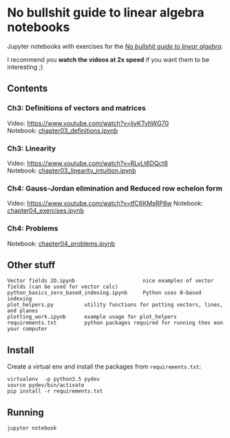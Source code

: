 No bullshit guide to linear algebra notebooks
=============================================
Jupyter notebooks with exercises for the [*No bullshit guide to linear algebra*](https://gum.co/noBSLA).

I recommend you **watch the videos at 2x speed** if you want them to be interesting ;)


Contents
--------

### Ch3: Definitions of vectors and matrices
Video: https://www.youtube.com/watch?v=IjyKTvhWG70  
Notebook: [chapter03_definitions.ipynb](./chapter03_definitions.ipynb)

### Ch3: Linearity
Video: https://www.youtube.com/watch?v=RLvLt6DQct8  
Notebook: [chapter03_linearity_intuition.ipynb](./chapter03_linearity_intuition.ipynb)

### Ch4: Gauss-Jordan elimination and Reduced row echelon form 
Video: https://www.youtube.com/watch?v=tfC6KMsRP8w
Notebook: [chapter04_exercises.ipynb](./chapter04_exercises.ipynb)

### Ch4: Problems
Notebook: [chapter04_problems.ipynb](./chapter04_problems.ipynb)




Other stuff
-----------

    Vector fields 2D.ipynb                      nice examples of vector fields (can be used for vector calc)
    python_basics_zero_based_indexing.ipynb     Python uses 0-based indexing    
    plot_helpers.py          utility functions for potting vectors, lines, and planes
    plotting_work.ipynb      example usage for plot_helpers
    requirements.txt         python packages required for running thes eon your computer


Install
-------
Create a virtual env and install the packages from `requirements.txt`:

    virtualenv  -p python3.5 pydev
    source pydev/bin/activate
    pip install -r requirements.txt


Running
-------

    jupyter notebook


